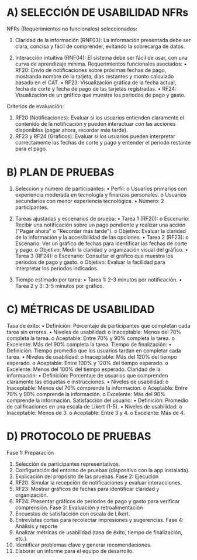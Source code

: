 # A) SELECCIÓN DE USABILIDAD NFRs

NFRs (Requerimientos no funcionales) seleccionados:

1.	Claridad de la información (RNF03): La información presentada debe ser clara, concisa y fácil de comprender, evitando la sobrecarga de datos.

2.	Interacción intuitiva (RNF04): El sistema debe ser fácil de usar, con una curva de aprendizaje mínima.
Requerimientos funcionales asociados:
•	RF20: Envío de notificaciones sobre próximas fechas de pago, mostrando nombre de la tarjeta, días restantes y monto calculado basado en el CAT.
•	RF23: Visualización gráfica de la fecha actual, fecha de corte y fecha de pago de las tarjetas registradas.
•	RF24: Visualización de un gráfico que muestra los periodos de pago y gasto.

Criterios de evaluación:
1.	RF20 (Notificaciones): Evaluar si los usuarios entienden claramente el contenido de la notificación y pueden interactuar con las acciones disponibles (pagar ahora, recordar más tarde).
2.	RF23 y RF24 (Gráficos): Evaluar si los usuarios pueden interpretar correctamente las fechas de corte y pago y entender el periodo restante para el pago.

# B) PLAN DE PRUEBAS

1. Selección y número de participantes:
•	Perfil:
o	Usuarios primarios con experiencia moderada en tecnología y finanzas personales.
o	Usuarios secundarios con menor experiencia tecnológica.
•	Número: 2 participantes.

2. Tareas ajustadas y escenarios de prueba:
•	Tarea 1 (RF20):
o	Escenario: Recibir una notificación sobre un pago pendiente y realizar una acción ("Pagar ahora" o "Recordar más tarde").
o	Objetivo: Evaluar la claridad de la información y la accesibilidad de las opciones.
•	Tarea 2 (RF23):
o	Escenario: Ver un gráfico de fechas para identificar las fechas de corte y pago.
o	Objetivo: Medir la claridad y organización visual del gráfico.
•	Tarea 3 (RF24):
o	Escenario: Consultar el gráfico que muestra los periodos de pago y gasto.
o	Objetivo: Evaluar la facilidad para interpretar los periodos indicados.

3. Tiempo estimado por tarea:
•	Tarea 1: 2-3 minutos por notificación.
•	Tarea 2 y 3: 3-5 minutos por gráfico.

# C) MÉTRICAS DE USABILIDAD

Tasa de éxito:
•	Definición: Porcentaje de participantes que completan cada tarea sin errores.
•	Niveles de usabilidad:
o	Inaceptable: Menos del 70% completa la tarea.
o	Aceptable: Entre 70% y 90% completa la tarea.
o	Excelente: Más del 90% completa la tarea.
Tiempo de finalización:
•	Definición: Tiempo promedio que los usuarios tardan en completar cada tarea.
•	Niveles de usabilidad:
o	Inaceptable: Más del 120% del tiempo esperado.
o	Aceptable: Entre 100% y 120% del tiempo esperado.
o	Excelente: Menos del 100% del tiempo esperado.
Claridad de la información:
•	Definición: Porcentaje de usuarios que comprenden claramente las etiquetas e instrucciones.
•	Niveles de usabilidad:
o	Inaceptable: Menos del 70% comprende la información.
o	Aceptable: Entre 70% y 90% comprende la información.
o	Excelente: Más del 90% comprende la información.
Satisfacción del usuario:
•	Definición: Promedio de calificaciones en una escala de Likert (1-5).
•	Niveles de usabilidad:
o	Inaceptable: Menos de 3.
o	Aceptable: Entre 3 y 4.
o	Excelente: Más de 4.


# D) PROTOCOLO DE PRUEBAS

Fase 1: Preparación

1.	Selección de participantes representativos.
2.	Configuración del entorno de pruebas (dispositivo con la app instalada).
3.	Explicación del propósito de las pruebas.
Fase 2: Ejecución
1.	RF20: Simular la recepción de notificaciones y evaluar interacciones.
2.	RF23: Mostrar gráficos de fechas para identificar claridad y organización.
3.	RF24: Presentar gráficos de periodos de pago y gasto para verificar comprensión.
Fase 3: Evaluación y retroalimentación
1.	Encuestas de satisfacción con escala de Likert.
2.	Entrevistas cortas para recolectar impresiones y sugerencias.
Fase 4: Análisis y reporte
1.	Analizar métricas de usabilidad (tasa de éxito, tiempo de finalización, etc.).
2.	Identificar problemas clave y generar recomendaciones.
3.	Elaborar un informe para el equipo de desarrollo.


